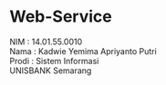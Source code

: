 # Web-Service
NIM : 14.01.55.0010<br>
Nama : Kadwie Yemima Apriyanto Putri<br>
Prodi : Sistem Informasi<br>
UNISBANK Semarang
